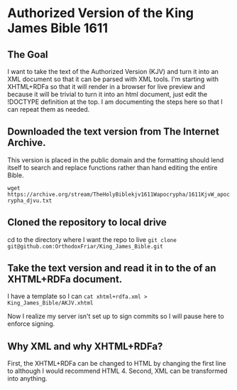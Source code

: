# Authorized Version of the King James Bible 1611
## The Goal
I want to take the text of the Authorized Version (KJV) and turn it into an XML document so that it can be parsed with XML tools. I'm starting with XHTML+RDFa so that it will render in a browser for live preview and because it will be trivial to turn it into an html document, just edit the !DOCTYPE definition at the top. I am documenting the steps here so that I can repeat them as needed.

## Downloaded the text version from **The Internet Archive**. 
This version is placed in the public domain and the formatting should lend itself to search and replace functions rather than hand editing the entire Bible.

`wget https://archive.org/stream/TheHolyBiblekjv1611Wapocrypha/1611KjvW_apocrypha_djvu.txt`

## Cloned the repository to local drive
cd to the directory where I want the repo to live
`git clone git@github.com:OrthodoxFriar/King_James_Bible.git`

## Take the text version and read it in to the <body> of an XHTML+RDFa document.
I have a template so I can `cat xhtml+rdfa.xml > King_James_Bible/AKJV.xhtml`

Now I realize my server isn't set up to sign commits so I will pause here to enforce signing.

## Why XML and why XHTML+RDFa?
First, the XHTML+RDFa can be changed to HTML by changing the first line to <!DOCTYPE html> although I would recommend HTML 4. Second, XML can be transformed into anything.
